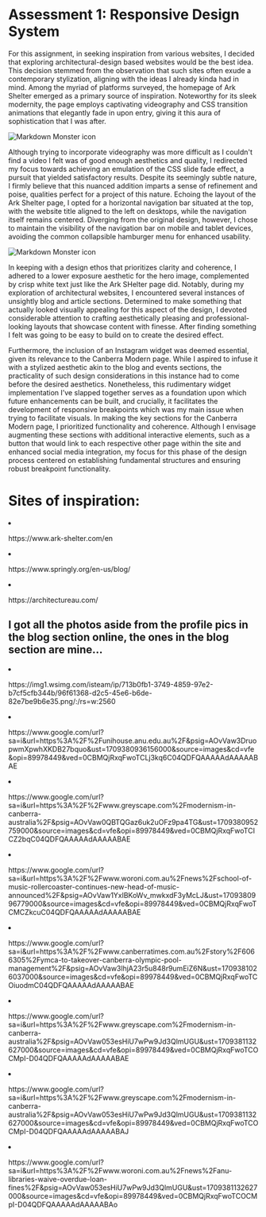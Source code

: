 <h1> Assessment 1: Responsive Design System </h1>
<p>For this assignment, in seeking inspiration from various websites, I decided that 
  exploring architectural-design based websites would be the best idea. This decision 
  stemmed from the observation that such sites often exude a contemporary stylization, 
  aligning with the ideas I already kinda had in mind. Among the myriad of platforms 
  surveyed, the homepage of Ark Shelter emerged as a primary source of inspiration. 
  Noteworthy for its sleek modernity, the page employs captivating videography and 
  CSS transition animations that elegantly fade in upon entry, giving it this aura 
  of sophistication that I was after.
  
  <img src="https://cdn.glitch.global/768ee2e3-989d-486c-babe-17a083641e78/desktop.png?v=1709295869474"
     alt="Markdown Monster icon"
     style="float: center; margin-right: 10px;" />
  
Although trying to incorporate videography was more difficult as I couldn't find a 
video I felt was of good enough aesthetics and quality, I redirected my focus towards
  achieving an emulation of the CSS slide fade effect, a pursuit that yielded satisfactory results. 
  Despite its seemingly subtle nature, I firmly believe that this nuanced addition imparts a sense of 
  refinement and poise, qualities perfect for a project of this nature. Echoing the layout of the Ark Shelter page, 
  I opted for a horizontal navigation bar situated at the top, with the website title aligned to the left on desktops, 
  while the navigation itself remains centered. Diverging from the original design, however, I chose to maintain the 
  visibility of the navigation bar on mobile and tablet devices, avoiding the common collapsible hamburger menu for enhanced usability.
  
  <img src="https://cdn.glitch.global/768ee2e3-989d-486c-babe-17a083641e78/phoneview.png?v=1709295935640"
     alt="Markdown Monster icon"
     style="float: center; margin-right: 10px;" />
  
In keeping with a design ethos that prioritizes clarity and coherence, I adhered to a lower exposure aesthetic for the hero image, 
  complemented by crisp white text just like the Ark SHelter page did. Notably, during my exploration of architectural websites, I 
  encountered several instances of unsightly blog and article sections. Determined to make something that actually looked visually 
  appealing for this aspect of the design, I devoted considerable attention to crafting aesthetically pleasing and professional-looking 
  layouts that showcase content with finesse. After finding something I felt was going to be easy to build on to create the desired effect. 
  
  
  
Furthermore, the inclusion of an Instagram widget was deemed essential, given its relevance to the Canberra Modern page. While I aspired to 
  infuse it with a stylized aesthetic akin to the blog and events sections, the practicality of such design considerations in this instance 
  had to come before the desired aesthetics. Nonetheless, this rudimentary widget implementation I’ve slapped together serves as a foundation 
  upon which future enhancements can be built, and crucially, it facilitates the development of responsive breakpoints which was my main issue 
  when trying to facilitate visuals.
In making the key sections for the Canberra Modern page, I prioritized functionality and coherence. Although I envisage augmenting these
  sections with additional interactive elements, such as a button that would link to each respective other page within the site and enhanced 
  social media integration, my focus for this phase of the design process centered on establishing fundamental structures and ensuring robust 
  breakpoint functionality. 
</p>
<h1>Sites of inspiration:</h1>

<li><p>https://www.ark-shelter.com/en</p></li>
<li><p>https://www.springly.org/en-us/blog/</p></li>
<li><p>https://architectureau.com/</p></li>

<h2>I got all the photos aside from the profile pics in the blog section online, the ones in the blog section are mine…</h2>

<li><p>https://img1.wsimg.com/isteam/ip/713b0fb1-3749-4859-97e2-b7cf5cfb344b/96f61368-d2c5-45e6-b6de-82e7be9b6e35.png/:/rs=w:2560</p></li>
<li><p>https://www.google.com/url?sa=i&url=https%3A%2F%2Funihouse.anu.edu.au%2F&psig=AOvVaw3DruopwmXpwhXKDB27bquo&ust=1709380936156000&source=images&cd=vfe&opi=89978449&ved=0CBMQjRxqFwoTCLj3kq6C04QDFQAAAAAdAAAAABAE</p></li>
<li><p>https://www.google.com/url?sa=i&url=https%3A%2F%2Fwww.greyscape.com%2Fmodernism-in-canberra-australia%2F&psig=AOvVaw0QBTQGaz6uk2uOFz9pa4TG&ust=1709380952759000&source=images&cd=vfe&opi=89978449&ved=0CBMQjRxqFwoTCICZ2bqC04QDFQAAAAAdAAAAABAE</p></li>
<li><p>https://www.google.com/url?sa=i&url=https%3A%2F%2Fwww.woroni.com.au%2Fnews%2Fschool-of-music-rollercoaster-continues-new-head-of-music-announced%2F&psig=AOvVaw1YxlBKoWv_mwkxdF3yMcLJ&ust=1709380996779000&source=images&cd=vfe&opi=89978449&ved=0CBMQjRxqFwoTCMCZkcuC04QDFQAAAAAdAAAAABAE</p></li>
<li><p>https://www.google.com/url?sa=i&url=https%3A%2F%2Fwww.canberratimes.com.au%2Fstory%2F6066305%2Fymca-to-takeover-canberra-olympic-pool-management%2F&psig=AOvVaw3lhjA23r5u848r9umEiZ6N&ust=1709381026037000&source=images&cd=vfe&opi=89978449&ved=0CBMQjRxqFwoTCOiuodmC04QDFQAAAAAdAAAAABAE</p></li>
<li><p>https://www.google.com/url?sa=i&url=https%3A%2F%2Fwww.greyscape.com%2Fmodernism-in-canberra-australia%2F&psig=AOvVaw053esHiU7wPw9Jd3QlmUGU&ust=1709381132627000&source=images&cd=vfe&opi=89978449&ved=0CBMQjRxqFwoTCOCMpI-D04QDFQAAAAAdAAAAABAE</p></li>
<li><p>https://www.google.com/url?sa=i&url=https%3A%2F%2Fwww.greyscape.com%2Fmodernism-in-canberra-australia%2F&psig=AOvVaw053esHiU7wPw9Jd3QlmUGU&ust=1709381132627000&source=images&cd=vfe&opi=89978449&ved=0CBMQjRxqFwoTCOCMpI-D04QDFQAAAAAdAAAAABAJ</p></li>
<li><p>https://www.google.com/url?sa=i&url=https%3A%2F%2Fwww.woroni.com.au%2Fnews%2Fanu-libraries-waive-overdue-loan-fines%2F&psig=AOvVaw053esHiU7wPw9Jd3QlmUGU&ust=1709381132627000&source=images&cd=vfe&opi=89978449&ved=0CBMQjRxqFwoTCOCMpI-D04QDFQAAAAAdAAAAABAo</p></li>


